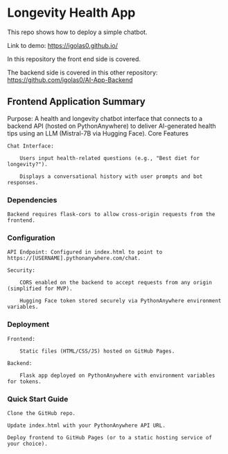 # Longevity Health App

This repo shows how to deploy a simple chatbot.

Link to demo: https://igolas0.github.io/

In this repository the front end side is covered.

The backend side is covered in this other repository:
https://github.com/igolas0/AI-App-Backend

## Frontend Application Summary

Purpose: A health and longevity chatbot interface that connects to a backend API (hosted on PythonAnywhere) to deliver AI-generated health tips using an LLM (Mistral-7B via Hugging Face).
Core Features

    Chat Interface:

        Users input health-related questions (e.g., "Best diet for longevity?").

        Displays a conversational history with user prompts and bot responses.


### Dependencies

    Backend requires flask-cors to allow cross-origin requests from the frontend.

### Configuration

    API Endpoint: Configured in index.html to point to https://[USERNAME].pythonanywhere.com/chat.

    Security:

        CORS enabled on the backend to accept requests from any origin (simplified for MVP).

        Hugging Face token stored securely via PythonAnywhere environment variables.

### Deployment

    Frontend:

        Static files (HTML/CSS/JS) hosted on GitHub Pages.

    Backend:

        Flask app deployed on PythonAnywhere with environment variables for tokens.

### Quick Start Guide

    Clone the GitHub repo.

    Update index.html with your PythonAnywhere API URL.

    Deploy frontend to GitHub Pages (or to a static hosting service of your choice).
